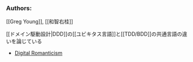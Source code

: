 ### Authors:
[[Greg Young]], [[和智右桂]]

[[ドメイン駆動設計|DDD]]の[[ユビキタス言語]]と[[TDD/BDD]]の共通言語の違いを論じている

- [Digital Romanticism](https://digitalsoul.hatenadiary.org/entry/20091129/1259487865)